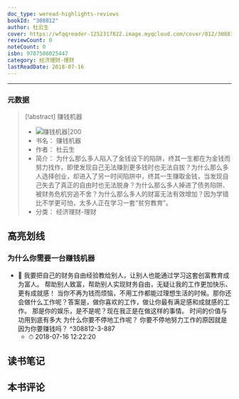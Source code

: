 ```yaml
---
doc_type: weread-highlights-reviews
bookId: "308812"
author: 杜云生
cover: https://wfqqreader-1252317822.image.myqcloud.com/cover/812/308812/t7_308812.jpg
reviewCount: 0
noteCount: 0
isbn: 9787506025447
category: 经济理财-理财
lastReadDate: 2018-07-16
---
```


---
### 元数据
> [!abstract] 赚钱机器
> - ![ 赚钱机器|200](https://wfqqreader-1252317822.image.myqcloud.com/cover/812/308812/t7_308812.jpg)
> - 书名： 赚钱机器
> - 作者： 杜云生
> - 简介： 为什么那么多人陷入了金钱设下的陷阱，终其一生都在为金钱而努力找作，即使发现自己无法赚到更多钱时也无法自拔？为什么那么多人选择创业，却进入了另一时间陷阱中，终其一生赚取金钱，当发现自己失去了真正的自由时也无法脱身？为什么那么多人掉进了债务陷阱、被财务危机穷追不舍？为什么那么多人的财富无法有效增加？因为学错比不学更可怕，太多人正在学习一套“贫穷教育”。
> - 分类： 经济理财-理财

## 高亮划线

### 为什么你需要一台赚钱机器


- 📌 我要把自己的财务自由经验教给别人，让别人也能通过学习这套创富教育成为富人。 帮助别人致富，帮助别人实现财务自由，无疑让我的工作更加快乐、更有成就感！ 当你不再为钱而烦恼，不用工作都能过理想生活的时候。那你还会做什么工作呢？答案是，做你喜欢的工作，做让你最有满足感和成就感的工作。 那是你的娱乐，是不是呢？现在我正是在做这样的事情。 时间的价值与功用到底有多大 为什么你要不停地工作呢？ 你要不停地努力工作的原因就是因为你要赚钱吗？  ^308812-3-887
    - ⏱ 2018-07-16 12:22:20 
## 读书笔记

## 本书评论
